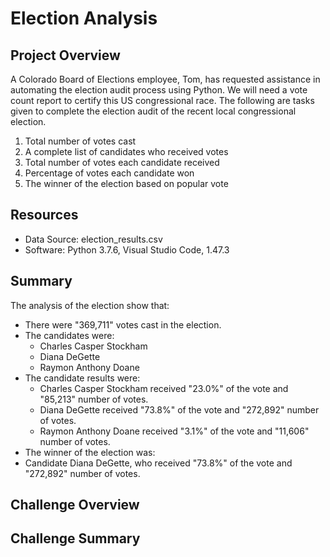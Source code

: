 # Election Analysis

## Project Overview
A Colorado Board of Elections employee, Tom, has requested assistance in automating the election audit process using Python. We will need a vote count report to certify this US congressional race. The following are tasks given to complete the election audit of the recent local congressional election.

1. Total number of votes cast
2. A complete list of candidates who received votes
3. Total number of votes each candidate received
4. Percentage of votes each candidate won
5. The winner of the election based on popular vote


## Resources
- Data Source: election_results.csv
- Software: Python 3.7.6, Visual Studio Code, 1.47.3

## Summary
The analysis of the election show that:
- There were "369,711" votes cast in the election.
- The candidates were:
  - Charles Casper Stockham
  - Diana DeGette
  - Raymon Anthony Doane
- The candidate results were:
  - Charles Casper Stockham received "23.0%" of the vote and "85,213" number of votes.
  - Diana DeGette received "73.8%" of the vote and "272,892" number of votes.
  - Raymon Anthony Doane received "3.1%" of the vote and "11,606" number of votes.
 - The winner of the election was:
  - Candidate Diana DeGette, who received "73.8%" of the vote and "272,892" number of votes.
  
 ## Challenge Overview
 
 ## Challenge Summary
 
